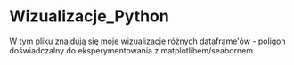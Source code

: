 # Wizualizacje_Python

W tym pliku znajdują się moje wizualizacje różnych dataframe'ów - poligon doświadczalny do eksperymentowania z matplotlibem/seabornem.
